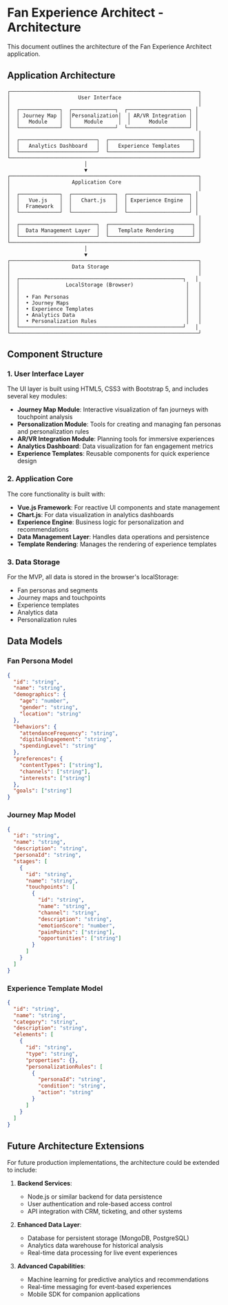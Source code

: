 # Fan Experience Architect - Architecture

This document outlines the architecture of the Fan Experience Architect application.

## Application Architecture

```
┌─────────────────────────────────────────────────────────────┐
│                      User Interface                         │
│                                                             │
│  ┌─────────────┐  ┌──────────────┐  ┌────────────────────┐ │
│  │ Journey Map │  │Personalization│  │ AR/VR Integration │ │
│  │   Module    │  │    Module     │  │      Module       │ │
│  └─────────────┘  └──────────────┘  └────────────────────┘ │
│                                                             │
│  ┌─────────────────────────┐  ┌───────────────────────────┐ │
│  │   Analytics Dashboard   │  │   Experience Templates    │ │
│  └─────────────────────────┘  └───────────────────────────┘ │
└─────────────────────────────────────────────────────────────┘
                         │
                         ▼
┌─────────────────────────────────────────────────────────────┐
│                    Application Core                         │
│                                                             │
│  ┌─────────────┐  ┌──────────────┐  ┌────────────────────┐ │
│  │   Vue.js    │  │   Chart.js   │  │ Experience Engine  │ │
│  │  Framework  │  │              │  │                    │ │
│  └─────────────┘  └──────────────┘  └────────────────────┘ │
│                                                             │
│  ┌─────────────────────────┐  ┌───────────────────────────┐ │
│  │  Data Management Layer  │  │   Template Rendering      │ │
│  └─────────────────────────┘  └───────────────────────────┘ │
└─────────────────────────────────────────────────────────────┘
                         │
                         ▼
┌─────────────────────────────────────────────────────────────┐
│                    Data Storage                             │
│                                                             │
│  ┌─────────────────────────────────────────────────────┐   │
│  │               LocalStorage (Browser)                 │   │
│  │                                                      │   │
│  │  • Fan Personas                                      │   │
│  │  • Journey Maps                                      │   │
│  │  • Experience Templates                              │   │
│  │  • Analytics Data                                    │   │
│  │  • Personalization Rules                             │   │
│  └─────────────────────────────────────────────────────┘   │
└─────────────────────────────────────────────────────────────┘
```

## Component Structure

### 1. User Interface Layer

The UI layer is built using HTML5, CSS3 with Bootstrap 5, and includes several key modules:

- **Journey Map Module**: Interactive visualization of fan journeys with touchpoint analysis
- **Personalization Module**: Tools for creating and managing fan personas and personalization rules
- **AR/VR Integration Module**: Planning tools for immersive experiences
- **Analytics Dashboard**: Data visualization for fan engagement metrics
- **Experience Templates**: Reusable components for quick experience design

### 2. Application Core

The core functionality is built with:

- **Vue.js Framework**: For reactive UI components and state management
- **Chart.js**: For data visualization in analytics dashboards
- **Experience Engine**: Business logic for personalization and recommendations
- **Data Management Layer**: Handles data operations and persistence
- **Template Rendering**: Manages the rendering of experience templates

### 3. Data Storage

For the MVP, all data is stored in the browser's localStorage:

- Fan personas and segments
- Journey maps and touchpoints
- Experience templates
- Analytics data
- Personalization rules

## Data Models

### Fan Persona Model

```json
{
  "id": "string",
  "name": "string",
  "demographics": {
    "age": "number",
    "gender": "string",
    "location": "string"
  },
  "behaviors": {
    "attendanceFrequency": "string",
    "digitalEngagement": "string",
    "spendingLevel": "string"
  },
  "preferences": {
    "contentTypes": ["string"],
    "channels": ["string"],
    "interests": ["string"]
  },
  "goals": ["string"]
}
```

### Journey Map Model

```json
{
  "id": "string",
  "name": "string",
  "description": "string",
  "personaId": "string",
  "stages": [
    {
      "id": "string",
      "name": "string",
      "touchpoints": [
        {
          "id": "string",
          "name": "string",
          "channel": "string",
          "description": "string",
          "emotionScore": "number",
          "painPoints": ["string"],
          "opportunities": ["string"]
        }
      ]
    }
  ]
}
```

### Experience Template Model

```json
{
  "id": "string",
  "name": "string",
  "category": "string",
  "description": "string",
  "elements": [
    {
      "id": "string",
      "type": "string",
      "properties": {},
      "personalizationRules": [
        {
          "personaId": "string",
          "condition": "string",
          "action": "string"
        }
      ]
    }
  ]
}
```

## Future Architecture Extensions

For future production implementations, the architecture could be extended to include:

1. **Backend Services**:
   - Node.js or similar backend for data persistence
   - User authentication and role-based access control
   - API integration with CRM, ticketing, and other systems

2. **Enhanced Data Layer**:
   - Database for persistent storage (MongoDB, PostgreSQL)
   - Analytics data warehouse for historical analysis
   - Real-time data processing for live event experiences

3. **Advanced Capabilities**:
   - Machine learning for predictive analytics and recommendations
   - Real-time messaging for event-based experiences
   - Mobile SDK for companion applications